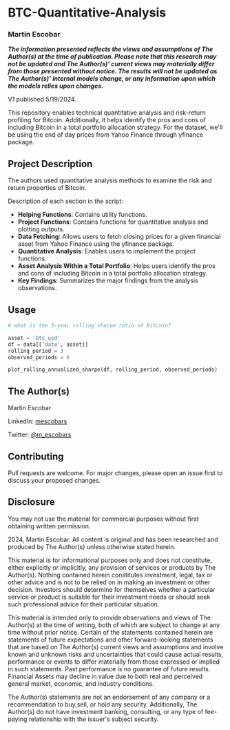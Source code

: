 # BTC-Quantitative-Analysis

### Martin Escobar

*__The information presented reflects the views and assumptions of The Author(s) at the time of publication. Please note that this research may not be updated and The Author(s)' current views may materially differ from those presented without notice. The results will not be updated as The Author(s)' internal models change, or any information upon which the models relies upon changes.__*

V1 published 5/19/2024.

This repository enables technical quantitative analysis and risk-return profiling for Bitcoin. Additionally, it helps identify the pros and cons of including Bitcoin in a total portfolio allocation strategy. For the dataset, we'll be using the end of day prices from Yahoo Finance through yfinance package.


## Project Description

The authors used quantitative analysis methods to examine the risk and return properties of Bitcoin.

Description of each section in the script:

- **Helping Functions**: Contains utility functions.
- **Project Functions**: Contains functions for quantitative analysis and plotting outputs.
- **Data Fetching**: Allows users to fetch closing prices for a given financial asset from Yahoo Finance using the yfinance package.
- **Quantitative Analysis**: Enables users to implement the project functions.
- **Asset Analysis Within a Total Portfolio**: Helps users identify the pros and cons of including Bitcoin in a total portfolio allocation strategy.
- **Key Findings**: Summarizes the major findings from the analysis observations. 


## Usage

```python
# what is the 3-year rolling sharpe ratio of Bitcoin?

asset = 'btc_usd'
df = data[['date', asset]]
rolling_period = 3
observed_periods = 6

plot_rolling_annualized_sharpe(df, rolling_period, observed_periods)

```


## The Author(s)
Martin Escobar

LinkedIn: [mescobars](https://www.linkedin.com/in/mescobars/)

Twitter: [@m_escobars](https://twitter.com/m_escobars)


## Contributing
Pull requests are welcome. For major changes, please open an issue first to discuss your proposed changes.


## Disclosure

You may not use the material for commercial purposes without first obtaining written permission.

2024, Martin Escobar. All content is original and has been researched and produced by The Author(s) unless otherwise stated herein. 

This material is for informational purposes only and does not constitute, either explicitly or implicitly, any provision of services or products by The Author(s). Nothing contained herein constitutes investment, legal, tax or other advice and is not to be relied on in making an investment or other decision. Investors should determine for themselves whether a particular service or product is suitable for their investment needs or should seek such professional advice for their particular situation.

This material is intended only to provide observations and views of The Author(s) at the time of writing, both of which are subject to change at any time without prior notice. Certain of the statements contained herein are statements of future expectations and other forward-looking statements that are based on The Author(s) current views and assumptions and involve known and unknown risks and uncertainties that could cause actual results, performance or events to differ materially from those expressed or implied in such statements. Past performance is no guarantee of future results. Financial Assets may decline in value due to both real and perceived general market, economic, and industry conditions. 

The Author(s) statements are not an endorsement of any company or a recommendation to buy,sell, or hold any security. Additionally, The Author(s) do not have investment banking, consulting, or any type of fee-paying relationship with the issuer's subject security.